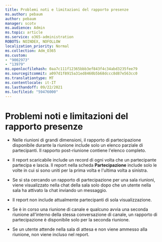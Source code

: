 ```yaml
---
title: Problemi noti e limitazioni del rapporto presenze
ms.author: pebaum
author: pebaum
manager: scotv
ms.audience: Admin
ms.topic: article
ms.service: o365-administration
ROBOTS: NOINDEX, NOFOLLOW
localization_priority: Normal
ms.collection: Adm_O365
ms.custom:
- "9002973"
- "13979"
ms.openlocfilehash: 0aa7c111f12365bbb3ef843f4c34abd3235fee79
ms.sourcegitcommit: a097d1f8915a31ed8460b5b68dccc8d87e563cc0
ms.translationtype: MT
ms.contentlocale: it-IT
ms.lasthandoff: 09/22/2021
ms.locfileid: "59476000"
---
```

# <a name="attendance-report-known-issues-and-limitations"></a>Problemi noti e limitazioni del rapporto presenze

- Nelle riunioni di grandi dimensioni, il rapporto di partecipazione disponibile durante la riunione include solo un elenco parziale di partecipanti. Il rapporto post-riunione contiene l'elenco completo. 

- Il report scaricabile include un record di ogni volta che un partecipante partecipa e lascia. Il report nella scheda **Partecipazione** include solo le volte in cui si sono uniti per la prima volta e l'ultima volta a sinistra.

- Se si sta cercando un rapporto di partecipazione per una sala riunioni, viene visualizzato nella chat della sala solo dopo che un utente nella sala ha attivato la chat inviando un messaggio.

- Il report non include attualmente partecipanti di sola visualizzazione.

- Se è in corso una riunione di canale e qualcuno avvia una seconda riunione all'interno della stessa conversazione di canale, un rapporto di partecipazione è disponibile solo per la seconda riunione.

- Se un utente attende nella sala di attesa e non viene ammesso alla riunione, non viene incluso nel report.